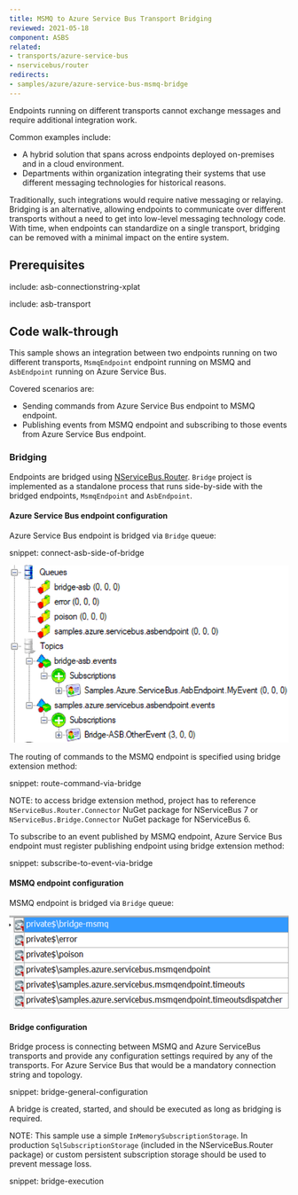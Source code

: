 ```yaml
---
title: MSMQ to Azure Service Bus Transport Bridging
reviewed: 2021-05-18
component: ASBS
related:
- transports/azure-service-bus
- nservicebus/router
redirects:
- samples/azure/azure-service-bus-msmq-bridge
---
```


Endpoints running on different transports cannot exchange messages and require additional integration work.

Common examples include:

 * A hybrid solution that spans across endpoints deployed on-premises and in a cloud environment.
 * Departments within organization integrating their systems that use different messaging technologies for historical reasons.

Traditionally, such integrations would require native messaging or relaying. Bridging is an alternative, allowing endpoints to communicate over different transports without a need to get into low-level messaging technology code. With time, when endpoints can standardize on a single transport, bridging can be removed with a minimal impact on the entire system.


## Prerequisites

include: asb-connectionstring-xplat

include: asb-transport


## Code walk-through

This sample shows an integration between two endpoints running on two different transports, `MsmqEndpoint` endpoint running on MSMQ and `AsbEndpoint` running on Azure Service Bus.

Covered scenarios are:

 * Sending commands from Azure Service Bus endpoint to MSMQ endpoint.
 * Publishing events from MSMQ endpoint and subscribing to those events from Azure Service Bus endpoint.


### Bridging

Endpoints are bridged using [NServiceBus.Router](/nservicebus/router/). `Bridge` project is implemented as a standalone process that runs side-by-side with the bridged endpoints, `MsmqEndpoint` and `AsbEndpoint`.


#### Azure Service Bus endpoint configuration

Azure Service Bus endpoint is bridged via `Bridge` queue:

snippet: connect-asb-side-of-bridge

![Azure Service Bus topology][asb-topology]

The routing of commands to the MSMQ endpoint is specified using bridge extension method:

snippet: route-command-via-bridge

NOTE: to access bridge extension method, project has to reference `NServiceBus.Router.Connector` NuGet package for NServiceBus 7 or `NServiceBus.Bridge.Connector` NuGet package for NServiceBus 6.

To subscribe to an event published by MSMQ endpoint, Azure Service Bus endpoint must register publishing endpoint using bridge extension method: 

snippet: subscribe-to-event-via-bridge


#### MSMQ endpoint configuration

MSMQ endpoint is bridged via `Bridge` queue:

![MSMQ topology][msmq-topology]


#### Bridge configuration

Bridge process is connecting between MSMQ and Azure ServiceBus transports and provide any configuration settings required by any of the transports. For Azure Service Bus that would be a mandatory connection string and topology.

snippet: bridge-general-configuration

A bridge is created, started, and should be executed as long as bridging is required.

NOTE: This sample use a simple `InMemorySubscriptionStorage`. In production `SqlSubscriptionStorage` (included in the NServiceBus.Router package) or custom persistent subscription storage should be used to prevent message loss.

snippet: bridge-execution

[asb-topology]: asb-topology.png "Azure Service Bus topology"
[msmq-topology]: msmq-topology.png "MSMQ topology"
